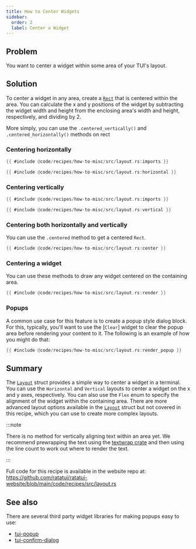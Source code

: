```yaml
---
title: How to Center Widgets
sidebar:
  order: 2
  label: Center a Widget
---
```


## Problem

You want to center a widget within some area of your TUI's layout.

## Solution

To center a widget in any area, create a [`Rect`] that is centered within the area. You can
calculate the x and y positions of the widget by subtracting the widget width and height from the
enclosing area's width and height, respectively, and dividing by 2.

More simply, you can use the `.centered_vertically()` and `.centered_horizontally()` methods on rect
### Centering horizontally

```rust
{{ #include @code/recipes/how-to-misc/src/layout.rs:imports }}

{{ #include @code/recipes/how-to-misc/src/layout.rs:horizontal }}
```

### Centering vertically

```rust
{{ #include @code/recipes/how-to-misc/src/layout.rs:imports }}

{{ #include @code/recipes/how-to-misc/src/layout.rs:vertical }}
```

### Centering both horizontally and vertically

You can use the `.centered` method to get a centered `Rect`.

```rust collapse={1-13}
{{ #include @code/recipes/how-to-misc/src/layout.rs:center }}
```

### Centering a widget

You can use these methods to draw any widget centered on the containing area.

```rust
{{ #include @code/recipes/how-to-misc/src/layout.rs:render }}
```

### Popups

A common use case for this feature is to create a popup style dialog block. For this, typically,
you'll want to use the [`Clear`] widget to clear the popup area before rendering your content to it.
The following is an example of how you might do that:

```rust
{{ #include @code/recipes/how-to-misc/src/layout.rs:render_popup }}
```

## Summary

The [`Layout`] struct provides a simple way to center a widget in a terminal. You can use the
`Horizontal` and `Vertical` layouts to center a widget on the x and y axes, respectively. You can
also use the `Flex` enum to specify the alignment of the widget within the containing area. There
are more advanced layout options available in the [`Layout`] struct but not covered in this recipe,
which you can use to create more complex layouts.

:::note

There is no method for vertically aligning text within an area yet. We recommend prewrapping the
text using the [textwrap crate] and then using the line count to work out where to render the text.

:::

Full code for this recipe is available in the website repo at:
<https://github.com/ratatui/ratatui-website/blob/main/code/recipes/src/layout.rs>

## See also

There are several third party widget libraries for making popups easy to use:

- [tui-popup](https://crates.io/crates/tui-popup)
- [tui-confirm-dialog](https://crates.io/crates/tui-confirm-dialog)

[textwrap crate]: https://crates.io/crates/textwrap
[`Rect`]: https://docs.rs/ratatui/latest/ratatui/struct.Rect.html
[`Layout`]: https://docs.rs/ratatui/latest/ratatui/layout/struct.Layout.html
[`Flex`]: https://docs.rs/ratatui/latest/ratatui/layout/enum.Flex.html
